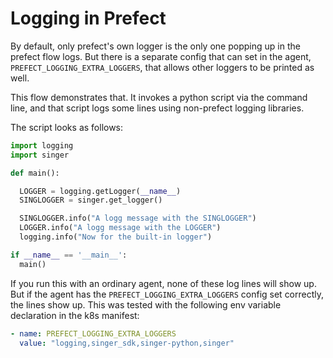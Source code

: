# Logging in Prefect

By default, only prefect's own logger is the only one popping up in the prefect flow logs. But there is a separate config that can set in the agent, `PREFECT_LOGGING_EXTRA_LOGGERS`, that allows other loggers to be printed as well.

This flow demonstrates that. It invokes a python script via the command line, and that script logs some lines using non-prefect logging libraries.

The script looks as follows:

```py
import logging
import singer

def main():

  LOGGER = logging.getLogger(__name__)
  SINGLOGGER = singer.get_logger()

  SINGLOGGER.info("A logg message with the SINGLOGGER")
  LOGGER.info("A logg message with the LOGGER")
  logging.info("Now for the built-in logger")

if __name__ == '__main__':
  main()
```

If you run this with an ordinary agent, none of these log lines will show up. But if the agent has the `PREFECT_LOGGING_EXTRA_LOGGERS` config set correctly, the lines show up. This was tested with the following env variable declaration in the k8s manifest:

```yaml
- name: PREFECT_LOGGING_EXTRA_LOGGERS
  value: "logging,singer_sdk,singer-python,singer"
```
